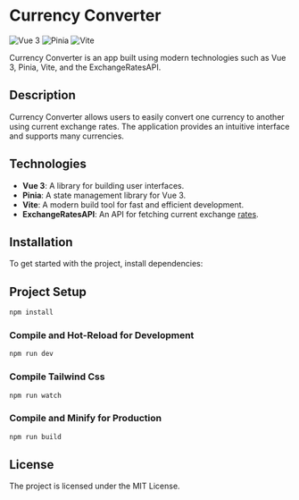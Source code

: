 # Currency Converter

![Vue 3](https://img.shields.io/badge/-Vue%203-blue?style=flat-square&logo=vuedotjs)
![Pinia](https://img.shields.io/badge/-Pinia-purple?style=flat-square&logo=pinia)
![Vite](https://img.shields.io/badge/-Vite-green?style=flat-square&logo=vite)

Currency Converter is an app built using modern technologies such as Vue 3, Pinia, Vite, and the ExchangeRatesAPI.

## Description

Currency Converter allows users to easily convert one currency to another using current exchange rates. The application provides an intuitive interface and supports many currencies.

## Technologies

- **Vue 3**: A library for building user interfaces.
- **Pinia**: A state management library for Vue 3.
- **Vite**: A modern build tool for fast and efficient development.
- **ExchangeRatesAPI**: An API for fetching current exchange [rates](https://api.exchangeratesapi.net).

## Installation

To get started with the project, install dependencies:

## Project Setup

```sh
npm install
```

### Compile and Hot-Reload for Development

```sh
npm run dev
```

### Compile Tailwind Css

```sh
npm run watch
```

### Compile and Minify for Production

```sh
npm run build
```

## License

The project is licensed under the MIT License.
